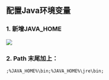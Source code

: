 
## 配置Java环境变量
### 1. 新增JAVA_HOME
![](https://github.com/TFdream/blog/blob/master/docs/image/JAVA_HOME.png)

### 2. Path 末尾加上：
```
;%JAVA_HOME%\bin;%JAVA_HOME%\jre\bin;
```
